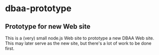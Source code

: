 # dbaa-prototype
Prototype for new Web site
--------------------------
This is a (very) small node.js Web site to prototype a new DBAA Web site.  This may later serve as the new site, but there's a lot of work to be done first.
